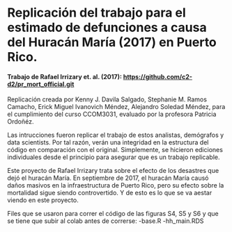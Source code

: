 # Replicación del trabajo para el estimado de defunciones a causa del Huracán María (2017) en Puerto Rico. 
  #### Trabajo de Rafael Irrizary et. al. (2017): https://github.com/c2-d2/pr_mort_official.git
  Replicación creada por Kenny J. Davila Salgado, Stephanie M. Ramos Camacho, Erick Miguel Ivanovich Méndez, Alejandro Soledad Méndez, 
  para el cumplimiento del curso CCOM3031, evaluado por la profesora Patricia Ordoñéz. 
  
  Las intrucciones fueron replicar el trabajo de estos analistas, demógrafos y data scientists. Por tal razón, verán una integridad en la 
  estructura del código en comparación con el original. Simplemente, se hicieron ediciones individuales desde el principio para asegurar
  que es un trabajo replicable. 
  

Este proyecto de Rafael Irrizary trata sobre el efecto de los desastres que dejó el huracán María. En septiembre de 2017, el huracán María causó daños masivos en la infraestructura de Puerto Rico, pero su efecto sobre la mortalidad sigue siendo controvertido. Y de esto es lo que se va aestar viendo en este proyecto.


Files que se usaron para correr el código de las figuras S4, S5 y S6 y que se tiene que subir al colab antes de correrse:
-base.R
-hh_main.RDS
